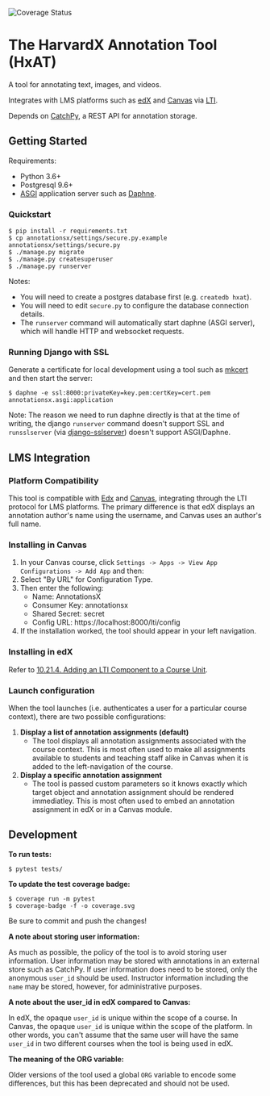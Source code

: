 ![Coverage Status](./coverage.svg)

# The HarvardX Annotation Tool (HxAT)

A tool for annotating text, images, and videos.

Integrates with LMS platforms such as [edX](https://www.edx.org/) and [Canvas](https://www.instructure.com/canvas/) via [LTI](https://www.imsglobal.org/activity/learning-tools-interoperability).

Depends on [CatchPy](https://github.com/nmaekawa/catchpy), a REST API for annotation storage.

## Getting Started
Requirements:

- Python 3.6+ 
- Postgresql 9.6+
- [ASGI](https://asgi.readthedocs.io/en/latest/) application server such as [Daphne](http://github.com/django/daphne).

### Quickstart

```
$ pip install -r requirements.txt
$ cp annotationsx/settings/secure.py.example annotationsx/settings/secure.py 
$ ./manage.py migrate
$ ./manage.py createsuperuser
$ ./manage.py runserver
```

Notes:
- You will need to create a postgres database first (e.g. `createdb hxat`).
- You will need to edit `secure.py` to configure the database connection details.
- The `runserver` command will automatically start daphne (ASGI server), which will handle HTTP and websocket requests. 

### Running Django with SSL

Generate a certificate for local development using a tool such as [mkcert](https://github.com/FiloSottile/mkcert) and then start the server:

```
$ daphne -e ssl:8000:privateKey=key.pem:certKey=cert.pem annotationsx.asgi:application
```

Note: The reason we need to run daphne directly is that at the time of writing, the django `runserver` command doesn't support SSL and `runsslserver` (via [django-sslserver](https://github.com/teddziuba/django-sslserver)) doesn't support ASGI/Daphne. 

## LMS Integration

### Platform Compatibility

This tool is compatible with [Edx](https://www.edx.org/) and [Canvas](https://www.canvaslms.com/), integrating through the LTI protocol for LMS platforms. The primary difference is that edX displays an annotation author's name using the username, and Canvas uses an author's full name.

### Installing in Canvas

1. In your Canvas course, click `Settings -> Apps -> View App Configurations -> Add App` and then:
2. Select "By URL" for Configuration Type.
3. Then enter the following:
    - Name: AnnotationsX
    - Consumer Key: annotationsx
    - Shared Secret: secret
    - Config URL: https://localhost:8000/lti/config
4. If the installation worked, the tool should appear in your left navigation.

### Installing in edX

Refer to [10.21.4. Adding an LTI Component to a Course Unit](https://edx.readthedocs.io/projects/open-edx-building-and-running-a-course/en/latest/exercises_tools/lti_component.html#adding-an-lti-component-to-a-course-unit).

### Launch configuration

When the tool launches (i.e. authenticates a user for a particular course context), there are two possible configurations: 

1. **Display a list of annotation assignments (default)**
	- The tool displays all annotation assignments associated with the course context. This is most often used to make all assignments available to students and teaching staff alike in Canvas when it is added to the left-navigation of the course.
2. **Display a specific annotation assignment**
	- The tool is passed custom parameters so it knows exactly which target object and annotation assignment should be rendered immediatley. This is most often used to embed an annotation assignment in edX or in a Canvas module.

## Development

**To run tests:**

```
$ pytest tests/
```

**To update the test coverage badge:**

```
$ coverage run -m pytest
$ coverage-badge -f -o coverage.svg
```

Be sure to commit and push the changes!

**A note about storing user information:**

As much as possible, the policy of the tool is to avoid storing user information. User information may be stored with annotations in an external store such as CatchPy. If user information does need to be stored, only the anonymous `user_id` should be used. Instructor information including the `name` may be stored, however, for administrative purposes.


**A note about the user_id in edX compared to Canvas:**

In edX, the opaque `user_id` is unique within the scope of a course. In Canvas, the opaque `user_id` is unique within the scope of the platform. In other words, you can't assume that the same user will have the same `user_id` in two different courses when the tool is being used in edX.

**The meaning of the ORG variable:**

Older versions of the tool used a global `ORG` variable to encode some differences, but this has been deprecated and should not be used.
